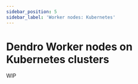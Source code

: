 ```yaml
---
sidebar_position: 5
sidebar_label: 'Worker nodes: Kubernetes'
---
```


# Dendro Worker nodes on Kubernetes clusters
WIP